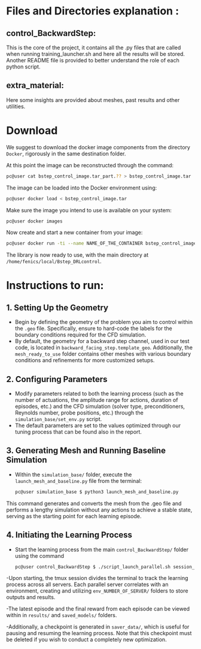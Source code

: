 # Files and Directories explanation :

## control_BackwardStep:

This is the core of the project, it contains all the .py files that are called when running training_launcher.sh and here all the results will be stored. Another README file is provided to better understand the role of each python script.

## extra_material:

Here some insights are provided about meshes, past results and other utilities.

# Download 

We suggest to download the docker image components from the directory `Docker`, rigorously in the same destination folder.

At this point the image can be reconstructed through the command:

  ```bash
  pc@user cat bstep_control_image.tar_part.?? > bstep_control_image.tar
  ```

The image can be loaded into the Docker environment using:

  ```bash
  pc@user docker load < bstep_control_image.tar

  ```

Make sure the image you intend to use is available on your system:

  ```bash
  pc@user docker images
  ```

Now create and start a new container from your image:

  ```bash
  pc@user docker run -ti --name NAME_OF_THE_CONTAINER bstep_control_image:latest /bin/bash -l
  ```

The library is now ready to use, with the main directory at `/home/fenics/local/Bstep_DRLcontrol`.

# Instructions to run:

## 1. Setting Up the Geometry

- Begin by defining the geometry of the problem you aim to control within the `.geo` file. Specifically, ensure to hard-code the labels for the boundary conditions required for the CFD simulation. 
- By default, the geometry for a backward step channel, used in our test code, is located in `backward_facing_step.template_geo`. Additionally, the `mesh_ready_to_use` folder contains other meshes with various boundary conditions and refinements for more customized setups.

## 2. Configuring Parameters

- Modify parameters related to both the learning process (such as the number of actuations, the amplitude range for actions, duration of episodes, etc.) and the CFD simulation (solver type, preconditioners, Reynolds number, probe positions, etc.) through the `simulation_base/set_env.py` script.
- The default parameters are set to the values optimized through our tuning process that can be found also in the report.

## 3. Generating Mesh and Running Baseline Simulation

- Within the `simulation_base/` folder, execute the `launch_mesh_and_baseline.py` file from the terminal:
  
  ```bash
  pc@user simulation_base $ python3 launch_mesh_and_baseline.py
  ```

This command generates and converts the mesh from the .geo file and performs a lengthy simulation without any actions to achieve a stable state, serving as the starting point for each learning episode.

## 4. Initiating the Learning Process

- Start the learning process from the main `control_BackwardStep/` folder using the command

  ```bash
  pc@user control_BackwardStep $ ./script_launch_parallel.sh session_name first_port num_servers
  ```

-Upon starting, the tmux session divides the terminal to track the learning process across all servers. Each parallel server correlates with an environment, creating and utilizing `env_NUMBER_OF_SERVER/` folders to store outputs and results.

-The latest episode and the final reward from each episode can be viewed within in `results/` and `saved_models/` folders.

-Additionally, a checkpoint is generated in `saver_data/`, which is useful for pausing and resuming the learning process. Note that this checkpoint must be deleted if you wish to conduct a completely new optimization.


